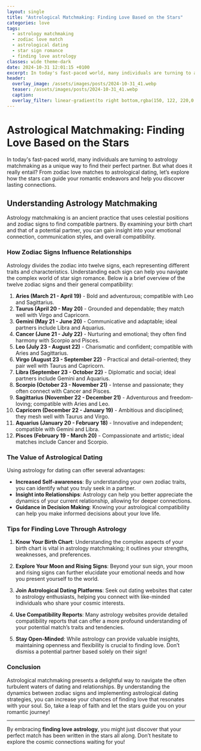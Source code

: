 ```yaml
---
layout: single
title: "Astrological Matchmaking: Finding Love Based on the Stars"
categories: love
tags:
  - astrology matchmaking
  - zodiac love match
  - astrological dating
  - star sign romance
  - finding love astrology
classes: wide theme-dark
date: 2024-10-31 12:01:15 +0100
excerpt: In today's fast-paced world, many individuals are turning to astrology matchmaking as a unique way to find their perfect partner. But what does it really en...
header:
  overlay_image: /assets/images/posts/2024-10-31_41.webp
  teaser: /assets/images/posts/2024-10-31_41.webp
  caption: 
  overlay_filter: linear-gradient(to right bottom,rgba(150, 122, 220,0.8), rgba(255,245,208,0.5))
---
```


# Astrological Matchmaking: Finding Love Based on the Stars

In today's fast-paced world, many individuals are turning to astrology matchmaking as a unique way to find their perfect partner. But what does it really entail? From zodiac love matches to astrological dating, let’s explore how the stars can guide your romantic endeavors and help you discover lasting connections.

## Understanding Astrology Matchmaking

Astrology matchmaking is an ancient practice that uses celestial positions and zodiac signs to find compatible partners. By examining your birth chart and that of a potential partner, you can gain insight into your emotional connection, communication styles, and overall compatibility. 

### How Zodiac Signs Influence Relationships

Astrology divides the zodiac into twelve signs, each representing different traits and characteristics. Understanding each sign can help you navigate the complex world of star sign romance. Below is a brief overview of the twelve zodiac signs and their general compatibility:

1. **Aries (March 21 - April 19)** - Bold and adventurous; compatible with Leo and Sagittarius.
2. **Taurus (April 20 - May 20)** - Grounded and dependable; they match well with Virgo and Capricorn.
3. **Gemini (May 21 - June 20)** - Communicative and adaptable; ideal partners include Libra and Aquarius.
4. **Cancer (June 21 - July 22)** - Nurturing and emotional; they often find harmony with Scorpio and Pisces.
5. **Leo (July 23 - August 22)** - Charismatic and confident; compatible with Aries and Sagittarius.
6. **Virgo (August 23 - September 22)** - Practical and detail-oriented; they pair well with Taurus and Capricorn.
7. **Libra (September 23 - October 22)** - Diplomatic and social; ideal partners include Gemini and Aquarius.
8. **Scorpio (October 23 - November 21)** - Intense and passionate; they often connect with Cancer and Pisces.
9. **Sagittarius (November 22 - December 21)** - Adventurous and freedom-loving; compatible with Aries and Leo.
10. **Capricorn (December 22 - January 19)** - Ambitious and disciplined; they mesh well with Taurus and Virgo.
11. **Aquarius (January 20 - February 18)** - Innovative and independent; compatible with Gemini and Libra.
12. **Pisces (February 19 - March 20)** - Compassionate and artistic; ideal matches include Cancer and Scorpio.

### The Value of Astrological Dating

Using astrology for dating can offer several advantages:

- **Increased Self-awareness**: By understanding your own zodiac traits, you can identify what you truly seek in a partner.
- **Insight into Relationships**: Astrology can help you better appreciate the dynamics of your current relationship, allowing for deeper connections.
- **Guidance in Decision Making**: Knowing your astrological compatibility can help you make informed decisions about your love life.

### Tips for Finding Love Through Astrology

1. **Know Your Birth Chart**: Understanding the complex aspects of your birth chart is vital in astrology matchmaking; it outlines your strengths, weaknesses, and preferences.
   
2. **Explore Your Moon and Rising Signs**: Beyond your sun sign, your moon and rising signs can further elucidate your emotional needs and how you present yourself to the world.

3. **Join Astrological Dating Platforms**: Seek out dating websites that cater to astrology enthusiasts, helping you connect with like-minded individuals who share your cosmic interests.

4. **Use Compatibility Reports**: Many astrology websites provide detailed compatibility reports that can offer a more profound understanding of your potential match’s traits and tendencies.

5. **Stay Open-Minded**: While astrology can provide valuable insights, maintaining openness and flexibility is crucial to finding love. Don’t dismiss a potential partner based solely on their sign!

### Conclusion

Astrological matchmaking presents a delightful way to navigate the often turbulent waters of dating and relationships. By understanding the dynamics between zodiac signs and implementing astrological dating strategies, you can increase your chances of finding love that resonates with your soul. So, take a leap of faith and let the stars guide you on your romantic journey!

---

By embracing **finding love astrology**, you might just discover that your perfect match has been written in the stars all along. Don’t hesitate to explore the cosmic connections waiting for you!